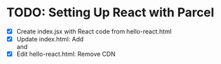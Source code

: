 # TODO: Setting Up React with Parcel

- [x] Create index.jsx with React code from hello-react.html
- [x] Update index.html: Add <div id="root"></div> and <script src="./index.jsx"></script>
- [x] Edit hello-react.html: Remove CDN <script> tags and inline script
- [x] Update package.json: Add "start" and "build" scripts, and browserslist
- [x] Create .gitignore with node_modules/, .parcel-cache/, dist/
- [x] Run npm run build and verify dist/ folder
